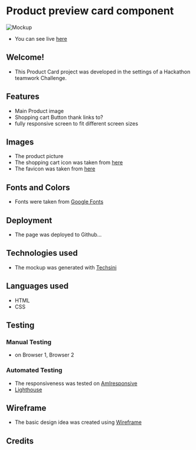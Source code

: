 # Product preview card component

![Mockup](link)

+ You can see live [here](link)

## Welcome! 
+ This Product Card project was developed in the settings of a Hackathon teamwork Challenge. 

## Features
- Main Product image
- Shopping cart Button thank links to?
- fully responsive screen to fit different screen sizes

## Images
+ The product picture 
+ The shopping cart icon was taken from [here](https://www.flaticon.com/)
+ The favicon was taken from [here](link)

## Fonts and Colors
- Fonts were taken from [Google Fonts](link)

## Deployment
+ The page was deployed to Github...


## Technologies used
+ The mockup was generated with [Techsini](link)


## Languages used
+ HTML
+ CSS


## Testing

### Manual Testing 
+ on Browser 1, Browser 2

### Automated Testing
+ The responsiveness was tested on [AmIresponsive](www.AmIresponsive.Blogspot.com)
+ [Lighthouse](link)


## Wireframe
+ The basic design idea was created using [Wireframe](link)

## Credits
